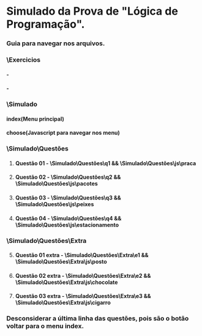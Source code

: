 # Simulado da Prova de "Lógica de Programação".
### Guia para navegar nos arquivos. 

### \Exercicios
#### -
#### -

### \Simulado
#### index(Menu principal)
#### choose(Javascript para navegar nos menu)

### \Simulado\Questões
1. #### Questão 01 - \Simulado\Questões\q1 && \Simulado\Questões\js\praca
2. #### Questão 02 - \Simulado\Questões\q2 && \Simulado\Questões\js\pacotes
3. #### Questão 03 - \Simulado\Questões\q3 && \Simulado\Questões\js\peixes
4. #### Questão 04 - \Simulado\Questões\q4 && \Simulado\Questões\js\estacionamento

### \Simulado\Questões\Extra
5. #### Questão 01 extra - \Simulado\Questões\Extra\e1 && \Simulado\Questões\Extra\js\posto
6. #### Questão 02 extra - \Simulado\Questões\Extra\e2 && \Simulado\Questões\Extra\js\chocolate
7. #### Questão 03 extra - \Simulado\Questões\Extra\e3 && \Simulado\Questões\Extra\js\cigarro

### Desconsiderar a última linha das questões, pois são o botão voltar para o menu index.